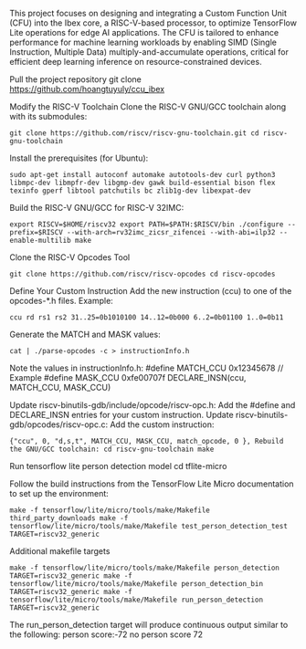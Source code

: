 This project focuses on designing and integrating a Custom Function Unit (CFU) into the Ibex core, a RISC-V-based processor, to optimize TensorFlow Lite operations for edge AI applications. The CFU is tailored to enhance performance for machine learning workloads by enabling SIMD (Single Instruction, Multiple Data) multiply-and-accumulate operations, critical for efficient deep learning inference on resource-constrained devices.

Pull the project repository git clone https://github.com/hoangtuyuly/ccu_ibex

Modify the RISC-V Toolchain Clone the RISC-V GNU/GCC toolchain along with its submodules: 
```
git clone https://github.com/riscv/riscv-gnu-toolchain.git cd riscv-gnu-toolchain
```

Install the prerequisites (for Ubuntu): 
```
sudo apt-get install autoconf automake autotools-dev curl python3 libmpc-dev libmpfr-dev libgmp-dev gawk build-essential bison flex texinfo gperf libtool patchutils bc zlib1g-dev libexpat-dev
```

Build the RISC-V GNU/GCC for RISC-V 32IMC: 
```
export RISCV=$HOME/riscv32 export PATH=$PATH:$RISCV/bin ./configure --prefix=$RISCV --with-arch=rv32imc_zicsr_zifencei --with-abi=ilp32 --enable-multilib make
```

Clone the RISC-V Opcodes Tool 
```
git clone https://github.com/riscv/riscv-opcodes cd riscv-opcodes
```

Define Your Custom Instruction Add the new instruction (ccu) to one of the opcodes-*.h files. Example: 
```
ccu rd rs1 rs2 31..25=0b1010100 14..12=0b000 6..2=0b01100 1..0=0b11
```

Generate the MATCH and MASK values: 
```
cat | ./parse-opcodes -c > instructionInfo.h
```
Note the values in instructionInfo.h: #define MATCH_CCU 0x12345678 // Example #define MASK_CCU 0xfe00707f DECLARE_INSN(ccu, MATCH_CCU, MASK_CCU)

Update riscv-binutils-gdb/include/opcode/riscv-opc.h: Add the #define and DECLARE_INSN entries for your custom instruction. Update riscv-binutils-gdb/opcodes/riscv-opc.c: Add the custom instruction: 
```
{"ccu", 0, "d,s,t", MATCH_CCU, MASK_CCU, match_opcode, 0 }, Rebuild the GNU/GCC toolchain: cd riscv-gnu-toolchain make
```

Run tensorflow lite person detection model cd tflite-micro

Follow the build instructions from the TensorFlow Lite Micro documentation to set up the environment: 
```
make -f tensorflow/lite/micro/tools/make/Makefile third_party_downloads make -f tensorflow/lite/micro/tools/make/Makefile test_person_detection_test TARGET=riscv32_generic
```

Additional makefile targets 
```
make -f tensorflow/lite/micro/tools/make/Makefile person_detection TARGET=riscv32_generic make -f tensorflow/lite/micro/tools/make/Makefile person_detection_bin TARGET=riscv32_generic make -f tensorflow/lite/micro/tools/make/Makefile run_person_detection TARGET=riscv32_generic
```

The run_person_detection target will produce continuous output similar to the following: person score:-72 no person score 72
